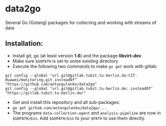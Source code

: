 # data2go
Several Go (Golang) packages for collecting and working with streams of data

## Installation:
* Install git, go (at least version **1.6**) and the package **libvirt-dev**.
* Make sure `$GOPATH` is set to some existing directory
* Execute the following two commands to make `go get` work with gitlab:

```shell
git config --global "url.git@gitlab.tubit.tu-berlin.de:CIT-Huawei/monitoring.git.insteadOf" "https://github.com/antongulenko/data2go"
git config --global "url.git@gitlab.tubit.tu-berlin.de:.insteadOf" "https://gitlab.tubit.tu-berlin.de/"
```
* Get and install this repository and all sub-packages:
 * `go get github.com/antongulenko/data2go/...`
* The programs `data-collection-agent` and `analysis-pipeline` are now in `$GOPATH/bin`. Add `$GOPATH/bin` to your `$PATH` to use them directly.